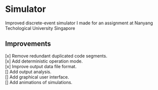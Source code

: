 # Simulator
Improved discrete-event simulator I made for an assignment at Nanyang Techological University Singapore

## Improvements
[x] Remove redundant duplicated code segments.  
[x] Add deterministic operation mode.  
[x] Improve output data file format.   
[] Add output analysis.   
[] Add graphical user interface.  
[] Add animations of simulations.
